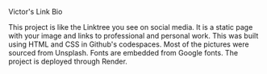 Victor's Link Bio 

This project is like the Linktree you see on social media.
It is a static page with your image and links to professional and personal work.
This was built using HTML and CSS in Github's codespaces. 
Most of the pictures were sourced from Unsplash.
Fonts are embedded from Google fonts.
The project is deployed through Render.
